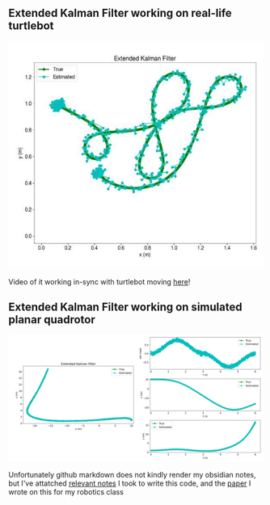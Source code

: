## Extended Kalman Filter working on real-life turtlebot
![EKF_Turtlebot](Turtlebot_EKF.jpg)

Video of it working in-sync with turtlebot moving [here](https://tinyurl.com/ekfturtlebot)! 

## Extended Kalman Filter working on simulated planar quadrotor
![Planar Quadrotor EKF](Tuned_EKF.png)

Unfortunately github markdown does not kindly render my obsidian notes, but I've attatched [relevant notes](./ExtendedKalmanFilters.pdf) I took to write this code, and the [paper](./EECS_C106B_Project_3__State_Estimation.pdf) I wrote on this for my robotics class
